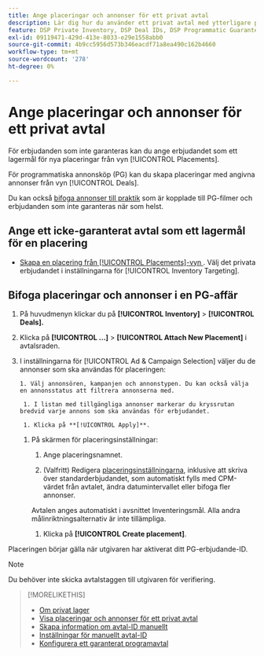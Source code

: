 ```yaml
---
title: Ange placeringar och annonser för ett privat avtal
description: Lär dig hur du använder ett privat avtal med ytterligare praktik och annonser.
feature: DSP Private Inventory, DSP Deal IDs, DSP Programmatic Guaranteed Deals
exl-id: 09119471-429d-413e-8033-e29e1558abb0
source-git-commit: 4b9cc5956d573b346eacdf71a8ea490c162b4660
workflow-type: tm+mt
source-wordcount: '278'
ht-degree: 0%

---
```


# Ange placeringar och annonser för ett privat avtal

För erbjudanden som inte garanteras kan du ange erbjudandet som ett lagermål för nya placeringar från vyn [!UICONTROL Placements].

För programmatiska annonsköp (PG) kan du skapa placeringar med angivna annonser från vyn [!UICONTROL Deals].

Du kan också [bifoga annonser till praktik](/help/dsp/campaign-management/ads/ad-attach-to-placement.md) som är kopplade till PG-filmer och erbjudanden som inte garanteras när som helst.

## Ange ett icke-garanterat avtal som ett lagermål för en placering

* [Skapa en placering från [!UICONTROL Placements]-vyn &#x200B;](/help/dsp/campaign-management/placements/placement-create.md). Välj det privata erbjudandet i inställningarna för [!UICONTROL Inventory Targeting].

## Bifoga placeringar och annonser i en PG-affär

1. På huvudmenyn klickar du på **[!UICONTROL Inventory]** > **[!UICONTROL Deals].**

1. Klicka på **[!UICONTROL ...]** > **[!UICONTROL Attach New Placement]** i avtalsraden.

1. I inställningarna för [!UICONTROL Ad & Campaign Selection] väljer du de annonser som ska användas för placeringen:

       1. Välj annonsören, kampanjen och annonstypen. Du kan också välja en annonsstatus att filtrera annonserna med.
       
        1. I listan med tillgängliga annonser markerar du kryssrutan bredvid varje annons som ska användas för erbjudandet.
       
        1. Klicka på **[!UICONTROL Apply]**.
   
   1. På skärmen för placeringsinställningar:

      1. Ange placeringsnamnet.

      1. (Valfritt) Redigera [placeringsinställningarna](/help/dsp/campaign-management/placements/placement-settings.md), inklusive att skriva över standarderbjudandet, som automatiskt fylls med CPM-värdet från avtalet, ändra datumintervallet eller bifoga fler annonser.

      Avtalen anges automatiskt i avsnittet Inventeringsmål. Alla andra målinriktningsalternativ är inte tillämpliga.

      1. Klicka på **[!UICONTROL Create placement]**.

Placeringen börjar gälla när utgivaren har aktiverat ditt PG-erbjudande-ID.

>[!NOTE]
>
> Du behöver inte skicka avtalstaggen till utgivaren för verifiering.

>[!MORELIKETHIS]
>
>* [Om privat lager](private-inventory-about.md)
>* [Visa placeringar och annonser för ett privat avtal](/help/dsp/inventory/private-deal-view-placements.md)
>* [Skapa information om avtal-ID manuellt](deal-id-create.md)
>* [Inställningar för manuellt avtal-ID](deal-id-settings.md)
>* [Konfigurera ett garanterat programavtal](programmatic-guaranteed-set-up.md)
